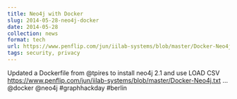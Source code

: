 ```yaml
---
title: Neo4j with Docker
slug: 2014-05-28-neo4j-docker
date: 2014-05-28
collection: news
format: tech
url: https://www.penflip.com/jun/iilab-systems/blob/master/Docker-Neo4j.txt
tags: security, privacy
---
```


Updated a Dockerfile from @tpires to install neo4j 2.1 and use LOAD CSV https://www.penflip.com/jun/iilab-systems/blob/master/Docker-Neo4j.txt … @docker @neo4j  #graphhackday #berlin
